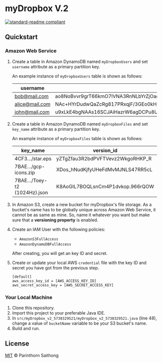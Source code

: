 # myDropbox V.2

[![standard-readme compliant](https://img.shields.io/badge/readme%20style-standard-brightgreen.svg?style=flat-square)](https://github.com/RichardLitt/standard-readme)

## Quickstart

### Amazon Web Service

1. Create a table in Amazon DynamoDB named `myDropboxUsers` and set `username` attribute as a primary partition key. 
    
    An example instance of `myDropboxUsers` table is shown as follows:
    
    | username | password | uid |
    |----------------|-------------------------------------------------------------------------------------------|----------------------------------|
    | bob@mail.com | ao8NoBvvr9grT66kmO7lVNA3RnNLbYrZjOaghnUfs58=$ZOuMkNhtu8nMkJRS/BpJ5ybAmHBXS3JuQQaUazVhNB0= | 97C712AA60976209AE6D1C741B1338D3 |
    | alice@mail.com | NAc+HYrDudwQaZcRg817PRxqjF/3GEo0kHayPOwL5ZU=$QFtw0X5aHxPmItmB6l+DwMM7pAo0/qN7xplbFawUxHc= | 7BAE794AE414A192DA370A24B80CD55A |
    | john@mail.com | u9xLkE4bgNAAs16SCJAiHazrW6agDCPu8UacX6sYnAU=$tm2cWwCaiboKG6oM1pwdbuoexkwiwYH0Kl65gcuOaXM= | 4CF38BD6AC1546139696F852BB3625CA |

2. Create a table in Amazon DynamoDB named `myDropboxFiles` and set `key_name` attribute as a primary partition key. 
    
    An example instance of `myDropboxFiles` table is shown as follows:

    | key_name | version_id | owner | shared_by | file_size | last_modified_time |
    |-----------------------------|----------------------------------|----------------------------------|----------------------------------------------------------------------------|-----------|--------------------|
    | 4CF3…/star.eps | yZTgZfau3R2bdPVFTVevz2WkgoRHKP_R | 4CF38BD6AC1546139696F852BB3625CA | {“7BAE794AE414A192DA370A24B80CD55A"} | 3179 | 1519644167000 |
    | 7BAE…/gcp-icons.zip | XDos_hNudKjfyUHeFdMvMJNLS47RR5cL | 7BAE794AE414A192DA370A24B80CD55A | {"4CF38BD6AC1546139696F852BB3625CA", "97C712AA60976209AE6D1C741B1338D3"} | 787303 | 1519664332000 |
    | 7BAE…/Toey-t2 (1024Hz).json | K8AoGIL7BOQLsnCm4P1dvkop.966rQOW | 7BAE794AE414A192DA370A24B80CD55A |  | 1281 | 1519664369000 |

3. In Amazon S3, create a new bucket for myDropbox's file storage. As a bucket's name has to be globally unique across Amazon Web Service, it cannot be as same as mine. So, name it whatever you want but make sure that a **versioning property** is enabled.

4. Create an IAM User with the following policies:
    - `AmazonS3FullAccess`
    - `AmazonDynamoDBFullAccess`
    
    After creating, you will get an key ID and secret.

5. Create or update your local AWS `credential` file with the key ID and secret you have got from the previous step.
    ```
    [default]
    aws_access_key_id = [AWS_ACCESS_KEY_ID]
    aws_secret_access_key = [AWS_SECRET_ACCESS_KEY]
    ```

### Your Local Machine

1. Clone this repository.
2. Import this project to your preferable Java IDE.
3. In `src/myDropbox_v2_5730329521/myDropbox_v2_5730329521.java` (line 48), change a value of `bucketName` variable to be your S3 bucket's name.
4. Build and run.

## License

[MIT](LICENSE) © Parinthorn Saithong